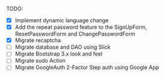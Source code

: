 TODO:
- [X] Implement dynamic language change
- [X] Add the repeat password feature to the SignUpForm, ResetPasswordForm and ChangePasswordForm
- [X] Migrate recaptcha
- [ ] Migrate database and DAO using Slick
- [ ] Migrate Bootstrap 3.x look and feel
- [ ] Migrate sudo Action
- [ ] Migrate GoogleAuth 2-Factor Step auth using Google App

